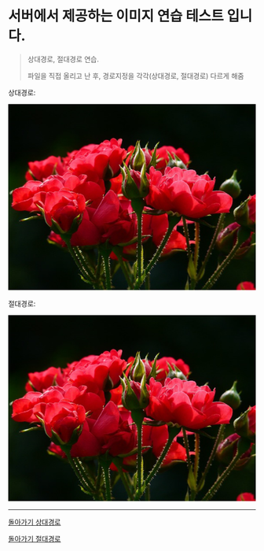 # 서버에서 제공하는 이미지 연습 테스트 입니다.

> 상대경로, 절대경로 연습. 
> 
> 파일을 직접 올리고 난 후, 경로지정을 각각(상대경로, 절대경로) 다르게 해줌

상대경로:

![](image-save/image111.jpg)


절대경로:

![](https://github.com/SungWoo0315/study-repository/blob/main/image-save/image111.jpg)


---

[돌아가기 상대경로](20210512.md)

[돌아가기 절대경로](./20210512.md)

